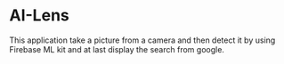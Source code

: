 # AI-Lens
This application take a picture from a camera and then detect it by using Firebase ML kit and at last display the search from google.
